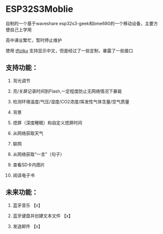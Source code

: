 # ESP32S3Moblie

自制的一个基于waveshare esp32s3-geek和bme680的一个移动设备，主要方便自己上学用

高中课业繁忙，暂时停止维护

使用 [tftziku](https://github.com/StarCompute/tftziku) 支持显示中文，但是经过了一些定制，暴露了一些接口

## 支持功能：

1. 背光调节

2. 亮/关屏记录时间到Flash,一定程度防止无网络情况下暴毙

3. 检测环境温度/气压/湿度/CO2浓度/挥发性气体含量/空气质量

4. 背景

5. 熄屏（深度睡眠）和自定义熄屏时间 

6. 从网络获取天气

7. 联网

8. 从网络获取“一言”（句子）

9. 查看SD卡内图片

10. 阅读电子书

## 未来功能：

1. 蓝牙音乐 【x】

2. 蓝牙键盘并创建文本文件 【x】

3. 发送邮件 【x】 